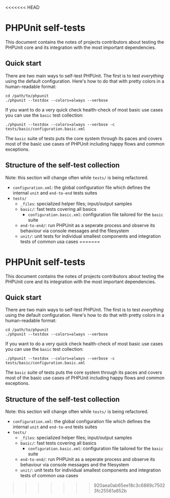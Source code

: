 <<<<<<< HEAD
# PHPUnit self-tests

This document contains the notes of projects contributors about testing the PHPUnit core and its integration with the most important dependencies. 

## Quick start

There are two main ways to self-test PHPUnit. The first is to test _everything_ using the default configuration. Here's how to do that with pretty colors in a human-readable format: 

```
cd /path/to/phpunit
./phpunit --testdox --colors=always --verbose
```

If you want to do a very quick check health-check of most basic use cases you can use the `basic` test collection:

```
./phpunit --testdox --colors=always --verbose -c tests/basic/configuration.basic.xml
```

The `basic` suite of tests puts the core system through its paces and covers most of the basic use cases of PHPUnit including happy flows and common exceptions. 

## Structure of the self-test collection

Note: this section will change often while `tests/` is being refactored.

- `configuration.xml`: the global configuration file which defines the internal `unit` and `end-to-end` tests suites
- `tests/`
  - `_files`: specialized helper files; input/output samples
  - `basic/`: fast tests covering all basics
    - `configuration.basic.xml`: configuration file tailored for the `basic` suite
  - `end-to-end/`: run PHPUnit as a seperate process and observe its behaviour via console messages and the filesystem
  - `unit/`: unit tests for individual smallest components and integration tests of common usa cases
=======
# PHPUnit self-tests

This document contains the notes of projects contributors about testing the PHPUnit core and its integration with the most important dependencies. 

## Quick start

There are two main ways to self-test PHPUnit. The first is to test _everything_ using the default configuration. Here's how to do that with pretty colors in a human-readable format: 

```
cd /path/to/phpunit
./phpunit --testdox --colors=always --verbose
```

If you want to do a very quick check health-check of most basic use cases you can use the `basic` test collection:

```
./phpunit --testdox --colors=always --verbose -c tests/basic/configuration.basic.xml
```

The `basic` suite of tests puts the core system through its paces and covers most of the basic use cases of PHPUnit including happy flows and common exceptions. 

## Structure of the self-test collection

Note: this section will change often while `tests/` is being refactored.

- `configuration.xml`: the global configuration file which defines the internal `unit` and `end-to-end` tests suites
- `tests/`
  - `_files`: specialized helper files; input/output samples
  - `basic/`: fast tests covering all basics
    - `configuration.basic.xml`: configuration file tailored for the `basic` suite
  - `end-to-end/`: run PHPUnit as a seperate process and observe its behaviour via console messages and the filesystem
  - `unit/`: unit tests for individual smallest components and integration tests of common usa cases
>>>>>>> 920aea0ab65ee18c3c6889c75023fc25561a852b
